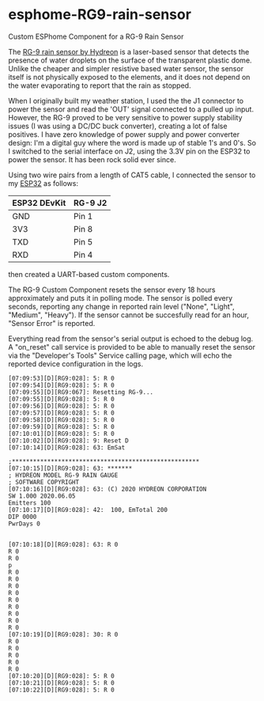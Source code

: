 # esphome-RG9-rain-sensor
Custom ESPhome Component for a RG-9 Rain Sensor

The [RG-9 rain sensor by Hydreon](https://rainsensors.com/products/rg-9/) is a laser-based sensor that detects the presence of water droplets on the surface of the transparent plastic dome. Unlike the cheaper and simpler resistive based water sensor, the sensor itself is not physically exposed to the elements, and it does not depend on the water evaporating to report that the rain as stopped.

When I originally built my weather station, I used the the J1 connector to power the sensor and read the 'OUT' signal connected to a pulled up input. However, the RG-9 proved to be very sensitive to power supply stability issues (I was using a DC/DC buck converter), creating a lot of false positives. I have zero knowledge of power supply and power converter design: I'm a digital guy where the word is made up of stable 1's and 0's. So I switched to the serial interface on J2, using the 3.3V pin on the ESP32 to power the sensor. It has been rock solid ever since.

Using two wire pairs from a length of CAT5 cable, I connected the sensor to my [ESP32](https://www.mischianti.org/2021/02/17/doit-esp32-dev-kit-v1-high-resolution-pinout-and-specs/) as follows:

| ESP32 DEvKit | RG-9 J2 |
| ------------ | ------- |
| GND | Pin 1 |
| 3V3 | Pin 8 |
| TXD | Pin 5 |
| RXD | Pin 4 |

then created a UART-based custom components.

The RG-9 Custom Component resets the sensor every 18 hours approximately and puts it in polling mode. The sensor is polled every seconds, reporting any change in reported rain level ("None", "Light", "Medium", "Heavy"). If the sensor cannot be succesfully read for an hour, "Sensor Error" is reported.

Everything read from the sensor's serial output is echoed to the debug log. A "on_reset" call service is provided to be able to manually reset the sensor via the "Developer's Tools" Service calling page, which will echo the reported device configuration in the logs.

```
[07:09:53][D][RG9:028]: 5: R 0
[07:09:54][D][RG9:028]: 5: R 0
[07:09:55][D][RG9:067]: Resetting RG-9...
[07:09:55][D][RG9:028]: 5: R 0
[07:09:56][D][RG9:028]: 5: R 0
[07:09:57][D][RG9:028]: 5: R 0
[07:09:58][D][RG9:028]: 5: R 0
[07:09:59][D][RG9:028]: 5: R 0
[07:10:01][D][RG9:028]: 5: R 0
[07:10:02][D][RG9:028]: 9: Reset D
[07:10:14][D][RG9:028]: 63: EmSat

;*****************************************************
[07:10:15][D][RG9:028]: 63: *******
; HYDREON MODEL RG-9 RAIN GAUGE
; SOFTWARE COPYRIGHT 
[07:10:16][D][RG9:028]: 63: (C) 2020 HYDREON CORPORATION
SW 1.000 2020.06.05
Emitters 100
[07:10:17][D][RG9:028]: 42:  100, EmTotal 200
DIP 0000
PwrDays 0


[07:10:18][D][RG9:028]: 63: R 0
R 0
R 0
p
R 0
R 0
R 0
R 0
R 0
R 0
R 0
R 0
R 0
[07:10:19][D][RG9:028]: 30: R 0
R 0
R 0
R 0
R 0
R 0
[07:10:20][D][RG9:028]: 5: R 0
[07:10:21][D][RG9:028]: 5: R 0
[07:10:22][D][RG9:028]: 5: R 0
```
